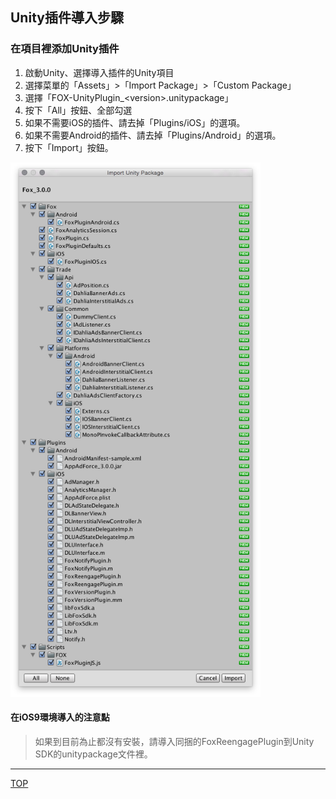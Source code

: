 ## Unity插件導入步驟

### 在項目裡添加Unity插件

1. 啟動Unity、選擇導入插件的Unity項目
2. 選擇菜單的「Assets」>「Import Package」>「Custom Package」
3. 選擇「FOX-UnityPlugin_&lt;version&gt;.unitypackage」
4. 按下「All」按鈕、全部勾選
5. 如果不需要iOS的插件、請去掉「Plugins/iOS」的選項。
6. 如果不需要Android的插件、請去掉「Plugins/Android」的選項。
7. 按下「Import」按鈕。

<img src="./img01.png" width="400px" />

#### **在iOS9環境導入的注意點**

> 如果到目前為止都沒有安裝，請導入同捆的FoxReengagePlugin到Unity SDK的unitypackage文件裡。

---
[TOP](/lang/zh-tw/README.md)
